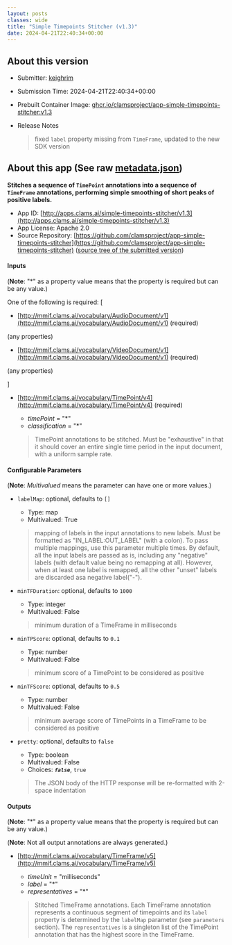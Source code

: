 ```yaml
---
layout: posts
classes: wide
title: "Simple Timepoints Stitcher (v1.3)"
date: 2024-04-21T22:40:34+00:00
---
```

## About this version

- Submitter: [keighrim](https://github.com/keighrim)
- Submission Time: 2024-04-21T22:40:34+00:00
- Prebuilt Container Image: [ghcr.io/clamsproject/app-simple-timepoints-stitcher:v1.3](https://github.com/clamsproject/app-simple-timepoints-stitcher/pkgs/container/app-simple-timepoints-stitcher/v1.3)
- Release Notes

    > fixed `label` property missing from `TimeFrame`, updated to the new SDK version

## About this app (See raw [metadata.json](metadata.json))

**Stitches a sequence of `TimePoint` annotations into a sequence of `TimeFrame` annotations, performing simple smoothing of short peaks of positive labels.**

- App ID: [http://apps.clams.ai/simple-timepoints-stitcher/v1.3](http://apps.clams.ai/simple-timepoints-stitcher/v1.3)
- App License: Apache 2.0
- Source Repository: [https://github.com/clamsproject/app-simple-timepoints-stitcher](https://github.com/clamsproject/app-simple-timepoints-stitcher) ([source tree of the submitted version](https://github.com/clamsproject/app-simple-timepoints-stitcher/tree/v1.3))


#### Inputs
(**Note**: "*" as a property value means that the property is required but can be any value.)

One of the following is required: [
- [http://mmif.clams.ai/vocabulary/AudioDocument/v1](http://mmif.clams.ai/vocabulary/AudioDocument/v1) (required)

 (any properties)

- [http://mmif.clams.ai/vocabulary/VideoDocument/v1](http://mmif.clams.ai/vocabulary/VideoDocument/v1) (required)

 (any properties)



]
- [http://mmif.clams.ai/vocabulary/TimePoint/v4](http://mmif.clams.ai/vocabulary/TimePoint/v4) (required)
    - _timePoint_ = "*"
    - _classification_ = "*"

    > TimePoint annotations to be stitched. Must be "exhaustive" in that it should cover an entire single time period in the input document, with a uniform sample rate.


#### Configurable Parameters
(**Note**: _Multivalued_ means the parameter can have one or more values.)

- `labelMap`: optional, defaults to `[]`

    - Type: map
    - Multivalued: True


    > mapping of labels in the input annotations to new labels. Must be formatted as "IN_LABEL:OUT_LABEL" (with a colon). To pass multiple mappings, use this parameter multiple times. By default, all the input labels are passed as is, including any "negative" labels (with default value being no remapping at all). However, when at least one label is remapped, all the other "unset" labels are discarded asa negative label("-").
- `minTFDuration`: optional, defaults to `1000`

    - Type: integer
    - Multivalued: False


    > minimum duration of a TimeFrame in milliseconds
- `minTPScore`: optional, defaults to `0.1`

    - Type: number
    - Multivalued: False


    > minimum score of a TimePoint to be considered as positive
- `minTFScore`: optional, defaults to `0.5`

    - Type: number
    - Multivalued: False


    > minimum average score of TimePoints in a TimeFrame to be considered as positive
- `pretty`: optional, defaults to `false`

    - Type: boolean
    - Multivalued: False
    - Choices: **_`false`_**, `true`


    > The JSON body of the HTTP response will be re-formatted with 2-space indentation


#### Outputs
(**Note**: "*" as a property value means that the property is required but can be any value.)

(**Note**: Not all output annotations are always generated.)

- [http://mmif.clams.ai/vocabulary/TimeFrame/v5](http://mmif.clams.ai/vocabulary/TimeFrame/v5)
    - _timeUnit_ = "milliseconds"
    - _label_ = "*"
    - _representatives_ = "*"

    > Stitched TimeFrame annotations. Each TimeFrame annotation represents a continuous segment of timepoints and its `label` property is determined by the `labelMap` parameter (see `parameters` section). The `representatives` is a singleton list of the TimePoint annotation that has the highest score in the TimeFrame.
